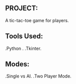 ## PROJECT:
 A tic-tac-toe game for players.
## Tools Used:
.Python . 
.Tkinter.
## Modes:
.Single vs AI. 
.Two Player Mode. 

